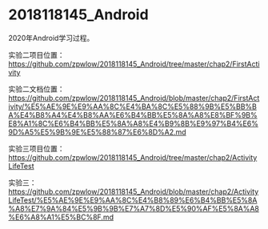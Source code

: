 # 2018118145_Android
2020年Android学习过程。


实验二项目位置：https://github.com/zpwlow/2018118145_Android/tree/master/chap2/FirstActivity

实验二文档位置：https://github.com/zpwlow/2018118145_Android/blob/master/chap2/FirstActivity/%E5%AE%9E%E9%AA%8C%E4%BA%8C%E5%88%9B%E5%BB%BA%E4%B8%A4%E4%B8%AA%E6%B4%BB%E5%8A%A8%E8%BF%9B%E8%A1%8C%E6%B4%BB%E5%8A%A8%E4%B9%8B%E9%97%B4%E6%9D%A5%E5%9B%9E%E5%88%87%E6%8D%A2.md


实验三项目位置：https://github.com/zpwlow/2018118145_Android/tree/master/chap2/ActivityLifeTest

实验三：https://github.com/zpwlow/2018118145_Android/blob/master/chap2/ActivityLifeTest/%E5%AE%9E%E9%AA%8C%E4%B8%89%E6%B4%BB%E5%8A%A8%E7%9A%84%E5%9B%9B%E7%A7%8D%E5%90%AF%E5%8A%A8%E6%A8%A1%E5%BC%8F.md
